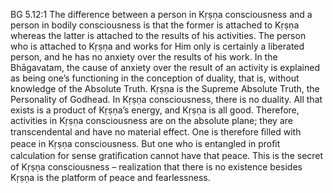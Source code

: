 BG 5.12:1	The difference between a person in Kṛṣṇa consciousness and a person in bodily consciousness is that the former is attached to Kṛṣṇa whereas the latter is attached to the results of his activities. The person who is attached to Kṛṣṇa and works for Him only is certainly a liberated person, and he has no anxiety over the results of his work. In the Bhāgavatam, the cause of anxiety over the result of an activity is explained as being one’s functioning in the conception of duality, that is, without knowledge of the Absolute Truth. Kṛṣṇa is the Supreme Absolute Truth, the Personality of Godhead. In Kṛṣṇa consciousness, there is no duality. All that exists is a product of Kṛṣṇa’s energy, and Kṛṣṇa is all good. Therefore, activities in Kṛṣṇa consciousness are on the absolute plane; they are transcendental and have no material effect. One is therefore ﬁlled with peace in Kṛṣṇa consciousness. But one who is entangled in proﬁt calculation for sense gratiﬁcation cannot have that peace. This is the secret of Kṛṣṇa consciousness – realization that there is no existence besides Kṛṣṇa is the platform of peace and fearlessness.
